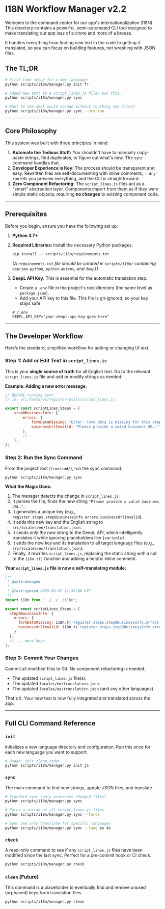 # I18N Workflow Manager v2.2

Welcome to the command center for our app's internationalization (I18N). This directory contains a powerful, semi-automated CLI tool designed to make translating our app less of a chore and more of a breeze.

It handles everything from finding new text in the code to getting it translated, so you can focus on building features, not wrestling with JSON files.

## The TL;DR

```bash
# First time setup for a new language?
python scripts/i18n/manager.py init fr

# Added new text to a script_lines.js file? Run this.
python scripts/i18n/manager.py sync

# Want to see what would change without touching any files?
python scripts/i18n/manager.py sync --dry-run
```

---

## Core Philosophy

This system was built with three principles in mind:

1.  **Automate the Tedious Stuff:** You shouldn't have to manually copy-paste strings, find duplicates, or figure out what's new. The `sync` command handles that.
2.  **Developer Experience is Key:** The process should be transparent and easy. Rewritten files are self-documenting with inline comments, `--dry-run` lets you preview everything, and the CLI is straightforward.
3.  **Zero Component Refactoring:** The `script_lines.js` files act as a "smart" abstraction layer. Components import from them as if they were simple static objects, requiring **no changes** to existing component code.

---

## Prerequisites

Before you begin, ensure you have the following set up:

1.  **Python 3.7+**
2.  **Required Libraries:** Install the necessary Python packages.
    ```bash
    pip install -r scripts/i18n/requirements.txt
    ```
    *(A `requirements.txt` file should be created in `scripts/i18n/` containing `esprima-python`, `python-dotenv`, and `deepl`)*

3.  **DeepL API Key:** This is essential for the automatic translation step.
    *   Create a `.env` file in the project's root directory (the same level as `package.json`).
    *   Add your API key to this file. This file is git-ignored, so your key stays safe.
    ```
    # /.env
    DEEPL_API_KEY="your-deepl-api-key-goes-here"
    ```

---

## The Developer Workflow

Here’s the standard, simplified workflow for adding or changing UI text.

### Step 1: Add or Edit Text in `script_lines.js`

This is your **single source of truth** for all English text. Go to the relevant `script_lines.js` file and add or modify strings as needed.

**Example: Adding a new error message.**

```javascript
// BEFORE running sync
// in: src/features/register/utils/script_lines.js

export const scriptLines_Steps = {
    step0BusinessInfo: {
        errors: {
            formDataMissing: "Error: Form data is missing for this step.",
            businessUrlInvalid: "Please provide a valid business URL.", // <-- Our new string
        },
        //...
    },
};
```

### Step 2: Run the Sync Command

From the project root (`frontend/`), run the sync command.

```bash
python scripts/i18n/manager.py sync
```

**What the Magic Does:**

1.  The manager detects the change in `script_lines.js`.
2.  It parses the file, finds the new string `"Please provide a valid business URL."`.
3.  It generates a unique key (e.g., `register.steps.step0BusinessInfo.errors.businessUrlInvalid`).
4.  It adds this new key and the English string to `src/locales/en/translation.json`.
5.  It sends *only the new string* to the DeepL API, which intelligently translates it while ignoring placeholders like `{variable}`.
6.  It adds the new key and its translation to all target language files (e.g., `src/locales/es/translation.json`).
7.  Finally, it rewrites `script_lines.js`, replacing the static string with a call to the `i18n.t()` function and adding a helpful inline comment.

**Your `script_lines.js` file is now a self-translating module:**

```javascript
/**
 * @auto-managed
 * ...
 * @last-synced 2025-06-07 11:45:00 UTC
 */
import i18n from '../../../i18n';

export const scriptLines_Steps = {
  step0BusinessInfo: {
    errors: {
      formDataMissing: i18n.t('register.steps.step0BusinessInfo.errors.formDataMissing'), // "Error: Form data is missing for this step."
      businessUrlInvalid: i18n.t('register.steps.step0BusinessInfo.errors.businessUrlInvalid'), // "Please provide a valid business URL."
    }
  },
  // ... more keys
};
```

### Step 3: Commit Your Changes

Commit all modified files to Git. No component refactoring is needed.
*   The updated `script_lines.js` file(s).
*   The updated `locales/en/translation.json`.
*   The updated `locales/es/translation.json` (and any other languages).

That's it. Your new text is now fully integrated and translated across the app.

---

## Full CLI Command Reference

### `init`
Initializes a new language directory and configuration. Run this once for each new language you want to support.

```bash
# Usage: init <lang_code>
python scripts/i18n/manager.py init ja
```

### `sync`
The main command to find new strings, update JSON files, and translate.

```bash
# Standard sync (only processes changed files)
python scripts/i18n/manager.py sync

# Force a rescan of all script_lines.js files
python scripts/i18n/manager.py sync --force

# Sync and only translate for specific languages
python scripts/i18n/manager.py sync --lang es de
```

### `check`
A read-only command to see if any `script_lines.js` files have been modified since the last sync. Perfect for a pre-commit hook or CI check.

```bash
python scripts/i18n/manager.py check
```

### `clean` (Future)
This command is a placeholder to eventually find and remove unused (orphaned) keys from translation files.

```bash
python scripts/i18n/manager.py clean
```
